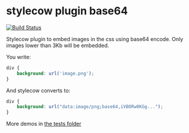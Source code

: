 stylecow plugin base64
======================

[![Build Status](https://travis-ci.org/stylecow/stylecow-plugin-base64.svg)](https://travis-ci.org/stylecow/stylecow-plugin-base64)

Stylecow plugin to embed images in the css using base64 encode.
Only images lower than 3Kb will be embedded.

You write:

```css
div {
	background: url('image.png');
}
```

And stylecow converts to:

```css
div {
    background: url("data:image/png;base64,iVBORw0KGg...");
}
```

More demos in [the tests folder](https://github.com/stylecow/stylecow-plugin-base64/tree/master/tests/cases)
